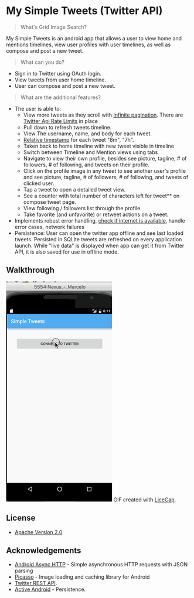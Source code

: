 # My Simple Tweets (Twitter API)

> What's Grid Image Search?

My Simple Tweets is an android app that allows a user to view home and mentions timelines, view user profiles with user timelines, as well as compose and post a new tweet.

> What can you do?

* Sign in to Twitter using OAuth login.
* View tweets from user home timeline.
* User can compose and post a new tweet.

> What are the additional features?

* The user is able to:
    - View more tweets as they scroll with [Infinite pagination](http://guides.codepath.com/android/Endless-Scrolling-with-AdapterViews). There are [Twitter Api Rate Limits](https://dev.twitter.com/rest/public/rate-limiting) in place
    - Pull down to refresh tweets timeline.
    - View The username, name, and body for each tweet.
    - [Relative timestamp](https://gist.github.com/nesquena/f786232f5ef72f6e10a7) for each tweet "8m", "7h".
    - Taken back to home timeline with new tweet visible in timeline
    - Switch between Timeline and Mention views using tabs
    - Navigate to view their own profile, besides see picture, tagline, # of followers, # of following, and tweets on their profile.
    - Click on the profile image in any tweet to see another user's profile and see picture, tagline, # of followers, # of following, and tweets of clicked user.
    - Tap a tweet to open a detailed tweet view.
    - See a counter with total number of characters left for tweet** on compose tweet page.
    - View following / followers list through the profile.
    - Take favorite (and unfavorite) or retweet actions on a tweet.
* Implements robust error handling, [check if internet is available](http://guides.codepath.com/android/Sending-and-Managing-Network-Requests#checking-for-network-connectivity), handle error cases, network failures
* Persistence: User can open the twitter app offline and see last loaded tweets. Persisted in SQLite tweets are refreshed on every application launch. While "live data" is displayed when app can get it from Twitter API, it is also saved for use in offline mode.

## Walkthrough
![Video Walkthrough](SimpleTweets.gif)
GIF created with [LiceCap](http://www.cockos.com/licecap/).

## License
* [Apache Version 2.0](http://www.apache.org/licenses/LICENSE-2.0.html)

## Acknowledgements
* [Android Async HTTP](https://github.com/loopj/android-async-http) - Simple asynchronous HTTP requests with JSON parsing
* [Picasso](http://square.github.io/picasso/) - Image loading and caching library for Android
* [Twitter REST API](https://dev.twitter.com/rest/public).
* [Active Android](http://www.activeandroid.com/) -  Persistence. 